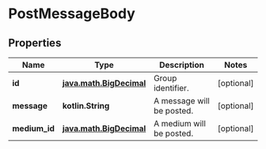 
# PostMessageBody

## Properties
Name | Type | Description | Notes
------------ | ------------- | ------------- | -------------
**id** | [**java.math.BigDecimal**](java.math.BigDecimal.md) | Group identifier. |  [optional]
**message** | **kotlin.String** | A message will be posted. |  [optional]
**medium_id** | [**java.math.BigDecimal**](java.math.BigDecimal.md) | A medium will be posted. |  [optional]



